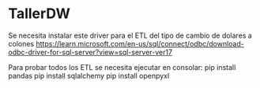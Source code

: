 # TallerDW

Se necesita instalar este driver para el ETL del tipo de cambio de dolares a colones
https://learn.microsoft.com/en-us/sql/connect/odbc/download-odbc-driver-for-sql-server?view=sql-server-ver17

Para probar todos los ETL se necesita ejecutar en consolar: 
pip install pandas
pip install sqlalchemy
pip install openpyxl